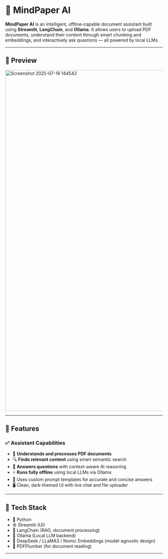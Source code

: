 # 🧠 MindPaper AI

**MindPaper AI** is an intelligent, offline-capable document assistant built using **Streamlit**, **LangChain**, and **Ollama**. It allows users to upload PDF documents, understand their content through smart chunking and embeddings, and interactively ask questions — all powered by local LLMs.

---

## 📸 Preview

<img width="1900" height="1088" alt="Screenshot 2025-07-19 144542" src="https://github.com/user-attachments/assets/c6cdbdf0-b824-4157-91b3-5958ed8d78b9" />



---

## 🚀 Features

### ✅ Assistant Capabilities
- 📄 **Understands and processes PDF documents**
- 🔍 **Finds relevant content** using smart semantic search
- 🤖 **Answers questions** with context-aware AI reasoning
- ⚡ **Runs fully offline** using local LLMs via Ollama
- 🧠 Uses custom prompt templates for accurate and concise answers
- 🖥️ Clean, dark-themed UI with live chat and file uploader

---

## 🧰 Tech Stack

- 🐍 Python
- ⚙️ Streamlit (UI)
- 🔗 LangChain (RAG, document processing)
- 🤖 Ollama (Local LLM backend)
- 🧠 DeepSeek / LLaMA3 / Nomic Embeddings (model-agnostic design)
- 📄 PDFPlumber (for document reading)

---



